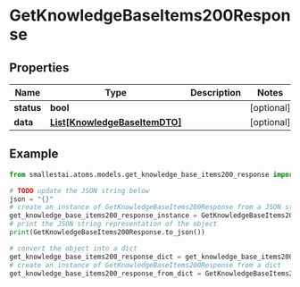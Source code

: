 # GetKnowledgeBaseItems200Response


## Properties

Name | Type | Description | Notes
------------ | ------------- | ------------- | -------------
**status** | **bool** |  | [optional] 
**data** | [**List[KnowledgeBaseItemDTO]**](KnowledgeBaseItemDTO.md) |  | [optional] 

## Example

```python
from smallestai.atoms.models.get_knowledge_base_items200_response import GetKnowledgeBaseItems200Response

# TODO update the JSON string below
json = "{}"
# create an instance of GetKnowledgeBaseItems200Response from a JSON string
get_knowledge_base_items200_response_instance = GetKnowledgeBaseItems200Response.from_json(json)
# print the JSON string representation of the object
print(GetKnowledgeBaseItems200Response.to_json())

# convert the object into a dict
get_knowledge_base_items200_response_dict = get_knowledge_base_items200_response_instance.to_dict()
# create an instance of GetKnowledgeBaseItems200Response from a dict
get_knowledge_base_items200_response_from_dict = GetKnowledgeBaseItems200Response.from_dict(get_knowledge_base_items200_response_dict)
```



